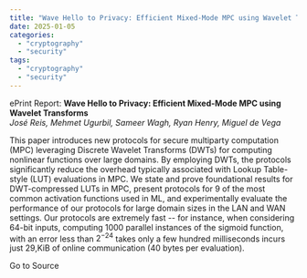 ```yaml
---
title: "Wave Hello to Privacy: Efficient Mixed-Mode MPC using Wavelet Transforms"
date: 2025-01-05
categories: 
  - "cryptography"
  - "security"
tags: 
  - "cryptography"
  - "security"
---
```


ePrint Report: **Wave Hello to Privacy: Efficient Mixed-Mode MPC using Wavelet Transforms**  
_José Reis, Mehmet Ugurbil, Sameer Wagh, Ryan Henry, Miguel de Vega_

This paper introduces new protocols for secure multiparty computation (MPC) leveraging Discrete Wavelet Transforms (DWTs) for computing nonlinear functions over large domains. By employing DWTs, the protocols significantly reduce the overhead typically associated with Lookup Table-style (LUT) evaluations in MPC. We state and prove foundational results for DWT-compressed LUTs in MPC, present protocols for 9 of the most common activation functions used in ML, and experimentally evaluate the performance of our protocols for large domain sizes in the LAN and WAN settings. Our protocols are extremely fast -- for instance, when considering 64-bit inputs, computing 1000 parallel instances of the sigmoid function, with an error less than $2^{-24}$ takes only a few hundred milliseconds incurs just 29,KiB of online communication (40 bytes per evaluation).

Go to Source
